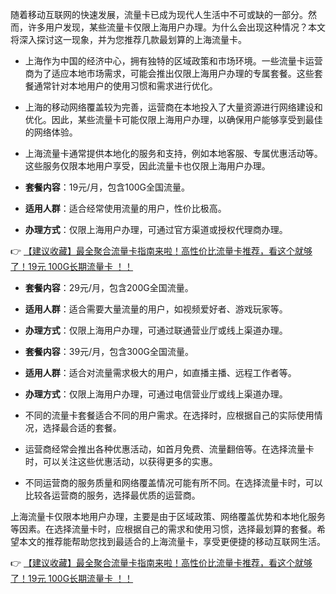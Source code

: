 
随着移动互联网的快速发展，流量卡已成为现代人生活中不可或缺的一部分。然而，许多用户发现，某些流量卡仅限上海用户办理。为什么会出现这种情况？本文将深入探讨这一现象，并为您推荐几款最划算的上海流量卡。


   - 上海作为中国的经济中心，拥有独特的区域政策和市场环境。一些流量卡运营商为了适应本地市场需求，可能会推出仅限上海用户办理的专属套餐。这些套餐通常针对本地用户的使用习惯和需求进行优化。

   - 上海的移动网络覆盖较为完善，运营商在本地投入了大量资源进行网络建设和优化。因此，某些流量卡可能仅限上海用户办理，以确保用户能够享受到最佳的网络体验。

   - 上海流量卡通常提供本地化的服务和支持，例如本地客服、专属优惠活动等。这些服务仅限本地用户享受，因此流量卡也仅限上海用户办理。


   - **套餐内容**：19元/月，包含100G全国流量。
   - **适用人群**：适合经常使用流量的用户，性价比极高。
   - **办理方式**：仅限上海用户办理，可通过官方渠道或授权代理商办理。

👉 [【建议收藏】最全聚合流量卡指南来啦！高性价比流量卡推荐，看这个就够了！19元 100G长期流量卡 ！！](https://bit.ly/Liuliangka)

   - **套餐内容**：29元/月，包含200G全国流量。
   - **适用人群**：适合需要大量流量的用户，如视频爱好者、游戏玩家等。
   - **办理方式**：仅限上海用户办理，可通过联通营业厅或线上渠道办理。

   - **套餐内容**：39元/月，包含300G全国流量。
   - **适用人群**：适合对流量需求极大的用户，如直播主播、远程工作者等。
   - **办理方式**：仅限上海用户办理，可通过电信营业厅或线上渠道办理。


   - 不同的流量卡套餐适合不同的用户需求。在选择时，应根据自己的实际使用情况，选择最合适的套餐。

   - 运营商经常会推出各种优惠活动，如首月免费、流量翻倍等。在选择流量卡时，可以关注这些优惠活动，以获得更多的实惠。

   - 不同运营商的服务质量和网络覆盖情况可能有所不同。在选择流量卡时，可以比较各运营商的服务，选择最优质的运营商。


上海流量卡仅限本地用户办理，主要是由于区域政策、网络覆盖优势和本地化服务等因素。在选择流量卡时，应根据自己的需求和使用习惯，选择最划算的套餐。希望本文的推荐能帮助您找到最适合的上海流量卡，享受更便捷的移动互联网生活。

👉 [【建议收藏】最全聚合流量卡指南来啦！高性价比流量卡推荐，看这个就够了！19元 100G长期流量卡 ！！](https://bit.ly/Liuliangka)

